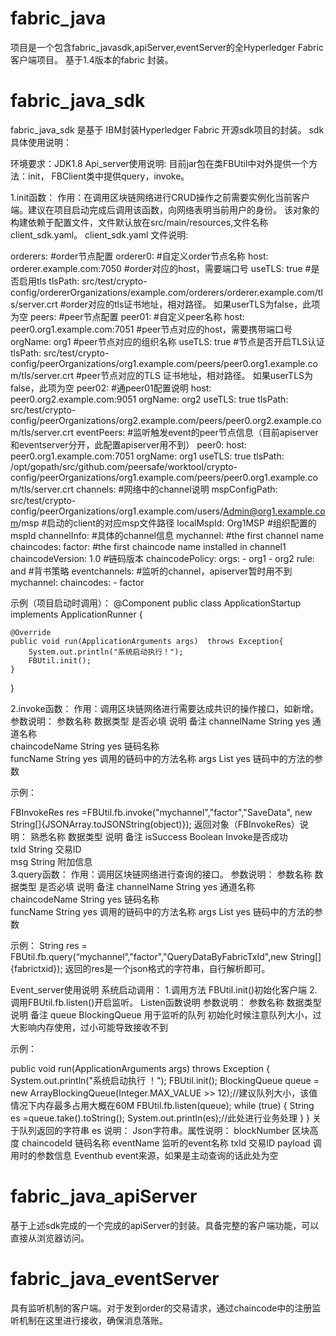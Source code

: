 # fabric_java
项目是一个包含fabric_javasdk,apiServer,eventServer的全Hyperledger Fabric客户端项目。
基于1.4版本的fabric 封装。


# fabric_java_sdk
fabric_java_sdk 是基于  IBM封装Hyperledger Fabric 开源sdk项目的封装。 
sdk 具体使用说明：

环境要求：JDK1.8 
Api_server使用说明:
目前jar包在类FBUtil中对外提供一个方法：init，
FBClient类中提供query，invoke。


1.init函数：
作用：在调用区块链网络进行CRUD操作之前需要实例化当前客户端。建议在项目启动完成后调用该函数，向网络表明当前用户的身份。
该对象的构建依赖于配置文件，文件默认放在src/main/resources,文件名称client_sdk.yaml。
 client_sdk.yaml 文件说明:


orderers: #order节点配置
  orderer0: #自定义order节点名称
    host: orderer.example.com:7050 #order对应的host，需要端口号
    useTLS: true #是否启用tls
    tlsPath: src/test/crypto-config/ordererOrganizations/example.com/orderers/orderer.example.com/tls/server.crt #order对应的tls证书地址，相对路径。 如果userTLS为false，此项为空
peers: #peer节点配置
  peer01: #自定义peer名称
    host: peer0.org1.example.com:7051 #peer节点对应的host，需要携带端口号
    orgName: org1 #peer节点对应的组织名称
    useTLS: true #节点是否开启TLS认证
    tlsPath: src/test/crypto-config/peerOrganizations/org1.example.com/peers/peer0.org1.example.com/tls/server.crt #peer节点对应的TLS 证书地址，相对路径。 如果userTLS为false，此项为空
  peer02: #通peer01配置说明
    host: peer0.org2.example.com:9051
    orgName: org2
    useTLS: true
    tlsPath: src/test/crypto-config/peerOrganizations/org2.example.com/peers/peer0.org2.example.com/tls/server.crt
eventPeers: #监听触发event的peer节点信息（目前apiserver和eventserver分开，此配置apiserver用不到）
  peer0:
    host: peer0.org1.example.com:7051
    orgName: org1
    useTLS: true
    tlsPath: /opt/gopath/src/github.com/peersafe/worktool/crypto-config/peerOrganizations/org1.example.com/peers/peer0.org1.example.com/tls/server.crt
channels: #网络中的channel说明
  mspConfigPath: src/test/crypto-config/peerOrganizations/org1.example.com/users/Admin@org1.example.com/msp #启动的client的对应msp文件路径
  localMspId:          Org1MSP #组织配置的mspId
  channelInfo: #具体的channel信息
    mychannel:  #the first channel name
      chaincodes:
        factor: #the first chaincode name installed in channel1
          chaincodeVersion:    1.0 #链码版本
          chaincodePolicy:
            orgs:
            - org1
            - org2
            rule: and #背书策略
eventchannels: #监听的channel，apiserver暂时用不到
  mychannel:
    chaincodes:
    - factor


示例（项目启动时调用）：
@Component
public class ApplicationStartup implements ApplicationRunner {

    @Override
    public void run(ApplicationArguments args)  throws Exception{
        System.out.println("系统启动执行！");
        FBUtil.init();
    }
}


2.invoke函数：
作用：调用区块链网络进行需要达成共识的操作接口，如新增。
参数说明：
参数名称	数据类型	是否必填	说明	备注
channelName	String	yes	通道名称	
chaincodeName	String	yes	链码名称	
funcName	String	yes	调用的链码中的方法名称	
args	List<String>	yes	链码中的方法的参数	


示例：

FBInvokeRes res =FBUtil.fb.invoke("mychannel","factor","SaveData", new String[]{JSONArray.toJSONString(object)});
返回对象（FBInvokeRes）说明：
熟悉名称	数据类型	说明	备注
isSuccess	Boolean	Invoke是否成功	
txId	String	交易ID	
msg	String	附加信息	
3.query函数：
作用：调用区块链网络进行查询的接口。
参数说明：
参数名称	数据类型	是否必填	说明	备注
channelName	String	yes	通道名称	
chaincodeName	String	yes	链码名称	
funcName	String	yes	调用的链码中的方法名称	
args	List<String>	yes	链码中的方法的参数	

示例：
String res =  FBUtil.fb.query(“mychannel”,"factor","QueryDataByFabricTxId",new String[] {fabrictxid});
返回的res是一个json格式的字符串，自行解析即可。



Event_server使用说明
系统启动调用：
1.调用方法 FBUtil.init()初始化客户端
2.调用FBUtil.fb.listen()开启监听。
Listen函数说明
参数说明：
参数名称	数据类型	说明	备注
queue
	BlockingQueue
	用于监听的队列	初始化时候注意队列大小，过大影响内存使用，过小可能导致接收不到


示例：

public void run(ApplicationArguments args)  throws Exception {
    System.out.println("系统启动执行 ！");
    FBUtil.init();
    BlockingQueue queue = new ArrayBlockingQueue(Integer.MAX_VALUE >> 12);//建议队列大小，该值情况下内存最多占用大概在60M
    FBUtil.fb.listen(queue);
    while (true) {
        String es =queue.take().toString();
        System.out.println(es);//此处进行业务处理
    }
}
关于队列返回的字符串 es 说明：
Json字符串。属性说明：
blockNumber 区块高度
chaincodeId 链码名称
eventName 监听的event名称
txId 交易ID
payload 调用时的参数信息
Eventhub event来源，如果是主动查询的话此处为空

# fabric_java_apiServer
基于上述sdk完成的一个完成的apiServer的封装。具备完整的客户端功能，可以直接从浏览器访问。

# fabric_java_eventServer
具有监听机制的客户端。对于发到order的交易请求，通过chaincode中的注册监听机制在这里进行接收，确保消息落账。






